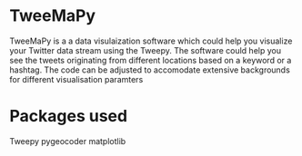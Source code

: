 # TweeMaPy
TweeMaPy is a a data visulaization software which could help you visualize your Twitter data stream using the Tweepy. The software could help you see the tweets originating from different locations based on a keyword or a hashtag. The code can be adjusted to accomodate extensive backgrounds for different visualisation paramters

# Packages used
Tweepy
pygeocoder
matplotlib

